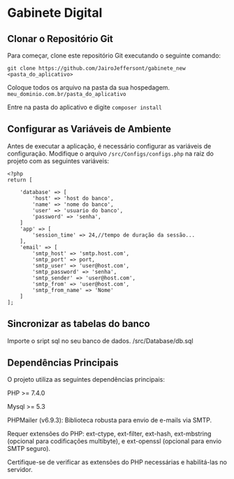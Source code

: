# Gabinete Digital

## Clonar o Repositório Git

Para começar, clone este repositório Git executando o seguinte comando:

```
git clone https://github.com/JairoJeffersont/gabinete_new <pasta_do_aplicativo>
```
Coloque todos os arquivo na pasta da sua hospedagem. `meu_dominio.com.br/pasta_do_aplicativo`

Entre na pasta do aplicativo e digite `composer install`

## Configurar as Variáveis de Ambiente

Antes de executar a aplicação, é necessário configurar as variáveis de configuração. Modifique o arquivo `/src/Configs/configs.php` na raiz do projeto com as seguintes variáveis:

```
<?php
return [

    'database' => [
        'host' => 'host do banco',
        'name' => 'nome do banco',
        'user' => 'usuario do banco',
        'password' => 'senha',
    ]
    'app' => [
        'session_time' => 24,//tempo de duração da sessão...
    ],
    'email' => [
        'smtp_host' => 'smtp.host.com',
        'smtp_port' => port,
        'smtp_user' => 'user@host.com',
        'smtp_password' => 'senha',
        'smtp_sender' => 'user@host.com',
        'smtp_from' => 'user@host.com',
        'smtp_from_name' => 'Nome'
    ]
];

```
## Sincronizar as tabelas do banco
Importe o sript sql no seu banco de dados. /src/Database/db.sql

## Dependências Principais

O projeto utiliza as seguintes dependências principais:

PHP >= 7.4.0

Mysql >= 5.3

PHPMailer (v6.9.3): Biblioteca robusta para envio de e-mails via SMTP.

Requer extensões do PHP: ext-ctype, ext-filter, ext-hash, ext-mbstring (opcional para codificações multibyte), e ext-openssl (opcional para envio SMTP seguro).

Certifique-se de verificar as extensões do PHP necessárias e habilitá-las no servidor.